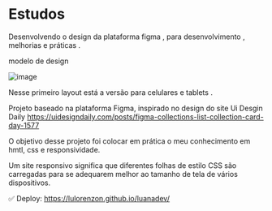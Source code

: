 # Estudos

Desenvolvendo o design da plataforma figma , para desenvolvimento , melhorias e práticas .
 
 modelo de design
 
 ![image](https://user-images.githubusercontent.com/103546259/217844342-cb5909c6-a609-4b7b-862e-84e1238ca136.png)

Nesse primeiro layout está a versão para celulares e tablets .
 

Projeto baseado na plataforma Figma, inspirado no design do site Ui Desgin Daily
https://uidesigndaily.com/posts/figma-collections-list-collection-card-day-1577



O objetivo desse projeto foi colocar em prática o meu conhecimento em hmtl, css e responsividade.



Um site responsivo significa que diferentes folhas de estilo CSS são carregadas para se adequarem melhor ao tamanho de tela de vários dispositivos. 



✅ Deploy: https://lulorenzon.github.io/luanadev/



